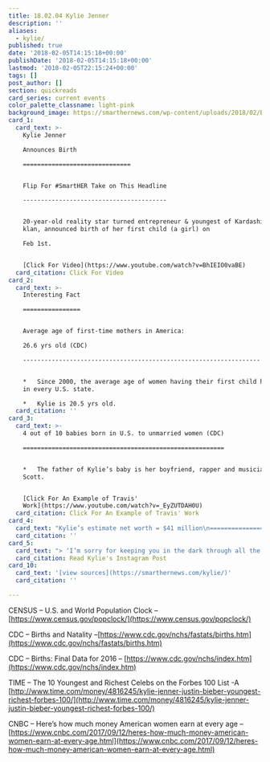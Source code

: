 ```yaml
---
title: 18.02.04 Kylie Jenner
description: ''
aliases:
  - kylie/
published: true
date: '2018-02-05T14:15:18+00:00'
publishDate: '2018-02-05T14:15:18+00:00'
lastmod: '2018-02-05T22:15:24+00:00'
tags: []
post_author: []
section: quickreads
card_series: current events
color_palette_classname: light-pink
background_image: https://smarthernews.com/wp-content/uploads/2018/02/Baby-360x360.jpeg
card_1:
  card_text: >-
    Kylie Jenner  

    Announces Birth

    ==============================


    Flip For #SmartHER Take on This Headline

    ----------------------------------------


    20-year-old reality star turned entrepreneur & youngest of Kardashian-Jenner
    klan, announced birth of her first child (a girl) on  

    Feb 1st.


    [Click For Video](https://www.youtube.com/watch?v=BhIEIO0vaBE)
  card_citation: Click For Video
card_2:
  card_text: >-
    Interesting Fact

    ================


    Average age of first-time mothers in America:  

    26.6 yrs old (CDC)

    ------------------------------------------------------------------


    *   Since 2000, the average age of women having their first child has risen
    in every U.S. state.

    *   Kylie is 20.5 yrs old.
  card_citation: ''
card_3:
  card_text: >-
    4 out of 10 babies born in U.S. to unmarried women (CDC)

    ========================================================


    *   The father of Kylie’s baby is her boyfriend, rapper and musician Travis
    Scott.


    [Click For An Example of Travis'
    Work](https://www.youtube.com/watch?v=_EyZUTDAH0U)
  card_citation: Click For An Example of Travis' Work
card_4:
  card_text: "Kylie’s estimate net worth = $41 million\n========================================\n\n*   She’s the youngest on Forbes’ rankings of 100 highest-paid celebrities.\n*   In 2017, the median annual income for American women aged 20 – 24 was $26,416."
  card_citation: ''
card_5:
  card_text: "> ‘I’m sorry for keeping you in the dark through all the assumptions. I understand you’re used to me bringing you along on all my journeys. my pregnancy was one I chose not to do in front of the world.’\n\n[Read Kylie's Instagram Post](https://www.instagram.com/p/BeycUmgFTWb/?hl=en&taken-by=kyliejenner)"
  card_citation: Read Kylie's Instagram Post
card_10:
  card_text: '[view sources](https://smarthernews.com/kylie/)'
  card_citation: ''

---
```

CENSUS – U.S. and World Population Clock – [https://www.census.gov/popclock/](https://www.census.gov/popclock/)

CDC – Births and Natality –[https://www.cdc.gov/nchs/fastats/births.htm](https://www.cdc.gov/nchs/fastats/births.htm)

CDC – Births: Final Data for 2016 – [https://www.cdc.gov/nchs/index.htm](https://www.cdc.gov/nchs/index.htm)

TIME – The 10 Youngest and Richest Celebs on the Forbes 100 List -A [http://www.time.com/money/4816245/kylie-jenner-justin-bieber-youngest-richest-forbes-100/](http://www.time.com/money/4816245/kylie-jenner-justin-bieber-youngest-richest-forbes-100/)

CNBC – Here’s how much money American women earn at every age – [https://www.cnbc.com/2017/09/12/heres-how-much-money-american-women-earn-at-every-age.html](https://www.cnbc.com/2017/09/12/heres-how-much-money-american-women-earn-at-every-age.html)